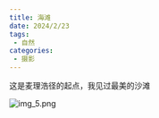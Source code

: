 ```yaml
---
title: 海滩
date: 2024/2/23
tags:
 - 自然
categories:
 - 摄影
---
```

这是麦理浩径的起点，我见过最美的沙滩
</br>

![img_5.png](img_5.png)
